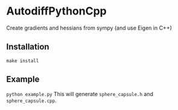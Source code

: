 # AutodiffPythonCpp
Create gradients and hessians from sympy (and use Eigen in C++)

## Installation
```make install```

## Example
```python example.py```
This will generate `sphere_capsule.h` and `sphere_capsule.cpp`.